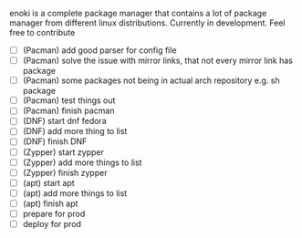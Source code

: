 enoki is a complete package manager that contains a lot of package manager from different linux distributions.
Currently in development. Feel free to contribute

- [ ] (Pacman) add good parser for config file
- [ ] (Pacman) solve the issue with mirror links, that not every mirror link has package
- [ ] (Pacman) some packages not being in actual arch repository e.g. sh package
- [ ] (Pacman) test things out
- [ ] (Pacman) finish pacman
- [ ] (DNF) start dnf fedora
- [ ] (DNF) add more thing to list
- [ ] (DNF) finish DNF
- [ ] (Zypper) start zypper
- [ ] (Zypper) add more things to list
- [ ] (Zypper) finish zypper
- [ ] (apt) start apt
- [ ] (apt) add more things to list
- [ ] (apt) finish apt
- [ ] prepare for prod
- [ ] deploy for prod
